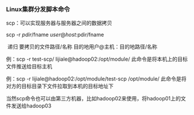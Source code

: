 ### Linux集群分发脚本命令

scp：可以实现服务器与服务器之间的数据拷贝

scp  -r       $pdir/$fname                    $user@host:$pdir/fname 

​       递归    要拷贝的文件路径/名称    目的地用户@主机：目的地路径/名称

例：scp  -r  test-scp/   lijiale@hadoop02:/opt/module/       此命令是将本机上的目标文件推送给目标主机

例：scp  -r  lijiale@hadoop02:/opt/module/test-scp  /opt/module/  此命令是将对方的目标目录下文件拉取到本机的目标地址下

当然scp命令也可以由第三方机器，比如hadoop02来使用，将hadoop01上的文件发送给hadoop03



   